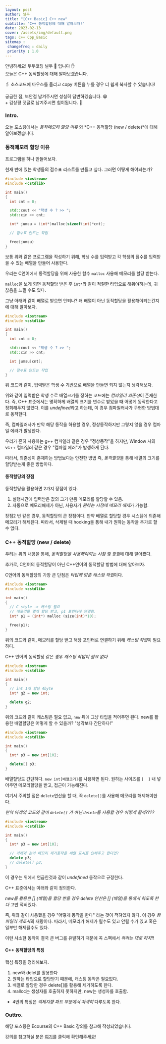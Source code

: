 ```yaml
---
layout: post
author: 널두
title: "[C++ Basic] C++ new"
subtitle: "C++ 동적할당에 대해 알아보자!"
date: 2023-02-13
cover: /assets/img/default.png
tags: C++ Cpp_Basic
sitemap :
 changefreq : daily
 priority : 1.0
---
```

안녕하세요! 두두코딩 <span class="doodoo">널두 🥸</span> 입니다 ✋ <br>
오늘은 C++ 동적할당에 대해 알아보겠습니다.

🖇 소스코드에 마우스를 올리고 <span class="tip">copy</span> 버튼을 누를 경우 더 쉽게 복사할 수 있습니다!

궁금한 점, 보안점 남겨주시면 성실히 답변하겠습니다. 😁 <br>
\+ 감상평 댓글로 남겨주시면 힘이됩니다. 🙇 <br>
### Intro.
오늘 포스팅에서는 *동적메모리 할당 이유* 와 *C++ 동적할당 (new / delete)*에 대해 알아보겠습니다.

### 동적메모리 할당 이유
프로그램을 하나 만들어보자.

현재 반에 있는 학생들의 점수표 리스트를 만들고 싶다. 그러면 어떻게 해야되는가?

```cpp
#include <iostream>
#include <cstdlib>

int main()
{
  int cnt = 0;

  std::cout << "학생 수 ? >> ";
  std::cin >> cnt;

  int* jumsu = (int*)malloc(sizeof(int)*cnt);

  // 점수표 만드는 작업

  free(jumsu)
}
```

보통 위와 같은 프로그램을 작성하기 위해, 학생 수를 입력받고 각 학생의 점수를 입력받을 수 있는 배열을 만들어 사용한다.

우리는 C언어에서 동적할당을 위해 사용한 함수 `malloc` 사용해 메모리를 할당 받는다.

`malloc`을 보게 되면 동적할당 받은 후 `int*`와 같이 적절한 타입으로 해줘야하는데, 귀찮음을 느낄 수도 있다.

그냥 아래와 같이 배열로 받으면 안되나? 왜 배열이 아닌 동적할당을 활용해야되는건지에 대해 알아보자.

```cpp
#include <iostream>
#include <cstdlib>

int main()
{
  int cnt = 0;

  std::cout << "학생 수 ? >> ";
  std::cin >> cnt;

  int jumsu[cnt];

  // 점수표 만드는 작업
}
```

위 코드와 같이, 입력받은 학생 수 기반으로 배열을 만들면 되지 않는지 생각해보자.

위와 같이 입력받은 학생 수로 배열크기를 정하는 코드에는 *컴파일러 의존성*이 존재한다. 즉, C++ 표준에서는 명확하게 배열의 크기를 변수로 받았을 때 어떻게 동작한다고 정희해두지 않았다. 이를 *undefined*라고 하는데, 이 경우 컴파일러사가 구현한 방법대로 동작한다.

즉, 컴파일러사가 만약 해당 동작을 허용할 경우, 정상동작하지만 그렇지 않을 경우 컴파일 에러가 발생한다.

우리가 흔히 사용하는 g++ 컴파일러 같은 경우 "정상동작"을 하지만, Window 사의 vc++ 컴파일러 같은 경우 "컴파일 에러"가 발생하게 된다.

따라서, 의존성이 존재하는 방법보다는 안전한 방법 즉, *동작할당*을 통해 배열의 크기를 할당받는게 좋은 방법이다.

#### 동적할당의 장점
동적할당을 활용하면 2가지 장점이 있다.

1. 실행시간에 입력받은 값의 크기 만큼 메모리를 할당할 수 있음.
2. 자동으로 메모리해제가 아닌, 사용자가 *원하는 시점에 메모리 해제*가 가능함.

장점2 번 같은 경우, 동적할당의 큰 장점이다. 만약 배열로 할당할 경우 시스템에 의존해 메모리가 해제된다. 따라서, 삭제될 때 hooking을 통해 내가 원하는 동작을 추가로 할 수 없다.

### C++ 동적할당 (new / delete)
우리는 위의 내용을 통해, *동적할당을 사용해야되는 시점 및 장점*에 대해 알아봤다.

추가로, C언어의 동적할당이 아닌 C++언어의 동적할당 방법에 대해 알아보자.

C언어의 동적할당의 가장 큰 단점은 *타입에 맞춘 캐스팅 작업*이다.

```cpp
#include <iostream>
#include <cstdlib>

int main()
{
  // C style -> 캐스팅 필요
  // 메모리를 열개 할당 받고, p1 포인터에 연결함.
  int* p1 = (int*) malloc (size(int)*10);

  free(p1);
}
```

위의 코드와 같이, 메모리를 할당 받고 해당 포인터로 연결하기 위해 *캐스팅 작업*이 필요하다.

C++ 언어의 동적할당 같은 경우 *캐스팅 작업이 필요 없다*

```cpp
#include <iostream>
#include <cstdlib>

int main()
{
  // int 1개 할당 4byte
  int* g2 = new int;

  delete g2;
}
```

위의 코드와 같이 캐스팅은 필요 없고, `new` 뒤에 그냥 타입을 적어주면 된다. new를 활용한 배열할당은 어떻게 할 수 있을까?
"생각보다 간단하다!"

```cpp
#include <iostream>
#include <cstdlib>

int main()
{
  int* p3 = new int[10];

  delete[] p3;
}
```

배열할당도 간단하다. `new int[배열크기]`를 사용하면 된다. 원하는 사이즈를 `[  ]` 내 넣어주면 메모리할당을 받고, 접근이 가능해진다.

여기서 주의할 점은 `delete`연산을 할 때, 꼭 `delete[]`를 사용해 메모리를 해제해야한다.

*만약 아래의 코드와 같이  `delete[]` 가 아닌 `delete`를 사용할 경우 어떻게 될까????*

```cpp
#include <iostream>
#include <cstdlib>

int main()
{
  int* p3 = new int[10];

  // 아래와 같이 메모리 제거동작을 배열 표시를 안해주고 한다면?
  delete p3;
  // delete[] p3;
}
```

이 경우는 위에서 언급한것과 같이 *undefined* 동작으로 규정한다.

C++ 표준에서는 아래와 같이 정의한다.

*new를 활용한 [] (배열)을 할당 받을 경우 delete 연산은 [] (배열)을 통해서 하도록 한다* 고만 적혀있다.

즉, 위와 같이 사용했을 경우 "어떻게 동작을 한다" 라는 것이 적혀있지 않다. 이 경우 *컴파일러 제조사*의 재량이다. 따라서, 메모리가 해제가 될수도 있고 안될 수가 있고 혹은 일부만 해제될수도 있다.

이런 사소한 동작이 결국 큰 버그를 유발하기 때문에 꼭 스펙에서 *하라는 대로 하자!!*

#### C++ 동적할당의 특징
핵심 특징을 정리해보자.

1. new와 delet를 활용한다
2. 원하는 타입으로 할당받기 때문에, 캐스팅 동작은 필요없다.
3. 배열로 할당한 경우 delete[]를 활용해 제거하도록 한다.
4. malloc는 생성자를 호출하지 못하지만, new는 생성자를 호출함.
  - 4번의 특징은 *객체지향 파트 부분에서 자세히* 다루도록 한다.

### Outtro.
해당 포스팅은 Ecourse의 C++ Basic 강의를 참고해 작성되었습니다.

강의를 참고하실 분은 [여기](https://www.ecourse.co.kr/course/cppbasic_v2/)를 클릭해 확인해주세요!
